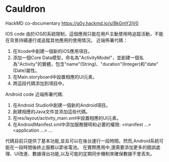 # Cauldron
HackMD co-documentary
https://g0v.hackmd.io/s/BkGmY2jV0

IOS code
由於iOS的系統限制，這個應用只能在用戶主動使用時追蹤活動，不能在背景持續運行或追蹤其他應用的使用情況。
近端佈署代碼：
1.	在Xcode中創建一個新的iOS應用項目。
2.	添加一個Core Data模型，命名為"ActivityModel"，並創建一個名為"Activity"的實體，包含"name"(String)、"duration"(Integer)和"date"(Date)屬性。
3.	在Main.storyboard中設置相應的UI元素。
4.	將這段代碼添加到項目中。

Android code
近端佈署代碼:
1.	在Android Studio中創建一個新的Android項目。
2.	創建相應的Java文件並添加這些代碼。
3.	在res/layout/activity_main.xml中設置相應的UI元素。
4.	在AndroidManifest.xml中添加服務聲明和必要的權限:
<manifest ...>
    <uses-permission android:name="android.permission.FOREGROUND_SERVICE" />
    <application ...>
        ...
        <service android:name=".TrackerService" />
    </application>
</manifest>
代碼目前只提供了基本功能,並且可以在後台運行一段時間。然而,Android系統可能在一段時間後終止服務以節省電池。
在實際應用中,還需要添加更多的錯誤處理、UI改進、數據導出功能,以及可能的定期同步機制來確保數據不會丟失。
